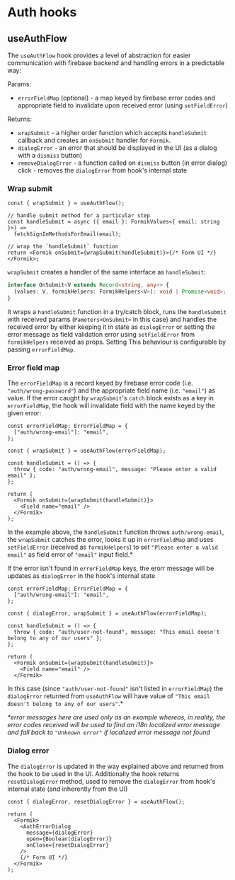 # Auth hooks

## useAuthFlow

The `useAuthFlow` hook provides a level of abstraction for easier communication with firebase backend and handling errors in a predictable way:

Params:

- `errorFieldMap` (optional) - a map keyed by firebase error codes and appropriate field to invalidate upon received error (using `setFieldError`)

Returns:

- `wrapSubmit` - a higher order function which accepts `handleSubmit` callback and creates an `onSubmit` handler for `Formik`.
- `dialogError` - an error that should be displayed in the UI (as a dialog with a `dismiss` button)
- `removeDialogError` - a function called on `dismiss` button (in error dialog) click - removes the `dialogError` from hook's internal state

### Wrap submit

```tsx
const { wrapSubmit } = useAuthFlow();

// handle submit method for a particular step
const handleSubmit = async ({ email }: FormikValues<{ email: string }>) =>
  fetchSignInMethodsForEmail(email);

// wrap the `handleSubmit` function
return <Formik onSubmit={wrapSubmit(handleSubmit)}>{/* Form UI */}</Formik>;
```

`wrapSubmit` creates a handler of the same interface as `handleSubmit`:

```typescript
interface OnSubmit<V extends Record<string, any>> {
  (values: V, formikHelpers: FormikHelpers<V>): void | Promise<void>;
}
```

It wraps a `handleSubmit` function in a try/catch block, runs the `handleSubmit` with received params (`Pameters<OnSubmit>` in this case) and handles the received error by either keeping it in state as `dialogError` or setting the error message as field validation error using `setFieldError` from `formikHelpers` received as props. Setting This behaviour is configurable by passing `errorFieldMap`.

### Error field map

The `errorFieldMap` is a record keyed by firebase error code (i.e. `"auth/wrong-password"`) and the appropriate field name (i.e. `"email"`) as value. If the error caught by `wrapSubmit`'s `catch` block exists as a key in `errorFieldMap`, the hook will invalidate field with the name keyed by the given error:

```tsx
const errorFieldMap: ErrorFieldMap = {
  ["auth/wrong-email"]: "email",
};

const { wrapSubmit } = useAuthFlow(errorFieldMap);

const handleSubmit = () => {
  throw { code: "auth/wrong-email", message: "Please enter a valid email" };
};

return (
  <Formik onSubmit={wrapSubmit(handleSubmit)}>
    <Field name="email" />
  </Formik>
);
```

In the example above, the `handleSubmit` function throws `auth/wrong-email`, the `wrapSubmit` catches the error, looks it up in `errorFieldMap` and uses `setFieldError` (received as `formikHelpers`) to set `"Please enter a valid email"` as field error of `"email"` input field.\*

If the error isn't found in `errorFieldMap` keys, the erorr message will be updates as `dialogError` in the hook's internal state

```tsx
const errorFieldMap: ErrorFieldMap = {
  ["auth/wrong-email"]: "email",
};

const { dialogError, wrapSubmit } = useAuthFlow(errorFieldMap);

const handleSubmit = () => {
  throw { code: "auth/user-not-found", message: "This email doesn't belong to any of our users" };
};

return (
  <Formik onSubmit={wrapSubmit(handleSubmit)}>
    <Field name="email" />
  </Formik>
```

In this case (since `"auth/user-not-found"` isn't listed in `errorFieldMap`) the `dialogError` returned from `useAuthFlow` will have value of `"This email doesn't belong to any of our users"`.\*

_\*error messages here are used only as an example whereas, in reality, the error codes received will be used to find an i18n localized error message and fall back to `"Unknown error"` if localized error message not found_

### Dialog error

The `dialogError` is updated in the way explained above and returned from the hook to be used in the UI. Additionally the hook returns `resetDialogError` method, used to remove the `dialogError` from hook's internal state (and inherently from the UI)

```tsx
const { dialogError, resetDialogError } = useAuthFlow();

return (
  <Formik>
    <AuthErrorDialog
      message={dialogError}
      open={Boolean(dialogError)}
      onClose={resetDialogError}
    />
    {/* Form UI */}
  </Formik>
);
```

